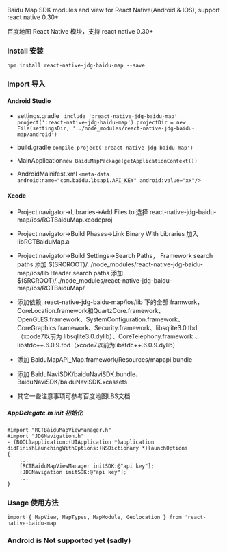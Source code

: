 
Baidu Map SDK modules and view for React Native(Android & IOS), support react native 0.30+

百度地图 React Native 模块，支持 react native 0.30+

### Install 安装
    npm install react-native-jdg-baidu-map --save
### Import 导入

#### Android Studio
- settings.gradle `
include ':react-native-jdg-baidu-map'
project(':react-native-jdg-baidu-map').projectDir = new File(settingsDir, '../node_modules/react-native-jdg-baidu-map/android')`

- build.gradle `compile project(':react-native-jdg-baidu-map')`

- MainApplication`new BaiduMapPackage(getApplicationContext())`
- AndroidMainifest.xml `<meta-data
            android:name="com.baidu.lbsapi.API_KEY" android:value="xx"/>`

#### Xcode
- Project navigator->Libraries->Add Files to 选择 react-native-jdg-baidu-map/ios/RCTBaiduMap.xcodeproj
- Project navigator->Build Phases->Link Binary With Libraries 加入 libRCTBaiduMap.a
- Project navigator->Build Settings->Search Paths， Framework search paths 添加 $(SRCROOT)/../node_modules/react-native-jdg-baidu-map/ios/lib
    Header search paths 添加 $(SRCROOT)/../node_modules/react-native-jdg-baidu-map/ios/RCTBaiduMap/
- 添加依赖, react-native-jdg-baidu-map/ios/lib 下的全部 framwork， CoreLocation.framework和QuartzCore.framework、OpenGLES.framework、SystemConfiguration.framework、CoreGraphics.framework、Security.framework、libsqlite3.0.tbd（xcode7以前为 libsqlite3.0.dylib）、CoreTelephony.framework 、libstdc++.6.0.9.tbd（xcode7以前为libstdc++.6.0.9.dylib）
- 添加 BaiduMapAPI_Map.framework/Resources/mapapi.bundle
- 添加 BaiduNaviSDK/baiduNaviSDK.bundle、BaiduNaviSDK/baiduNaviSDK.xcassets

- 其它一些注意事项可参考百度地图LBS文档

##### AppDelegate.m init 初始化
    #import "RCTBaiduMapViewManager.h"
    #import "JDGNavigation.h"
    - (BOOL)application:(UIApplication *)application didFinishLaunchingWithOptions:(NSDictionary *)launchOptions
    {
        ...
        [RCTBaiduMapViewManager initSDK:@"api key"];
        [JDGNavigation initSDK:@"api key"];
        ...
    }

### Usage 使用方法

    import { MapView, MapTypes, MapModule, Geolocation } from 'react-native-baidu-map

### Android is Not supported yet (sadly)

